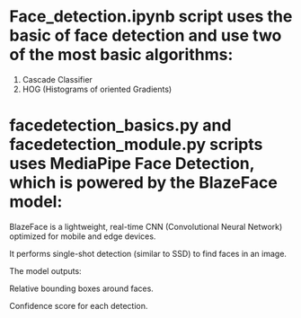 # Face_detection.ipynb script uses the basic of face detection and use two of the most basic algorithms: 
1. Cascade Classifier
2. HOG (Histograms of oriented Gradients)


# facedetection_basics.py and facedetection_module.py scripts uses MediaPipe Face Detection, which is powered by the BlazeFace model:

BlazeFace is a lightweight, real-time CNN (Convolutional Neural Network) optimized for mobile and edge devices.

It performs single-shot detection (similar to SSD) to find faces in an image.

The model outputs:

Relative bounding boxes around faces.

Confidence score for each detection.
